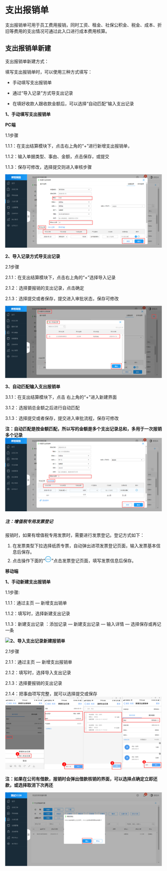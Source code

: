# 支出报销单

支出报销单可用于员工费用报销，同时工资、租金、社保公积金、税金、成本、折旧等费用的支出情况可通过此入口进行成本费用核算。

## 支出报销单新建

支出报销单新建方式：

填写支出报销单时，可以使用三种方式填写：

* 手动填写支出报销单

* 通过“导入记录”方式导支出记录

* 在填好收款人跟收款金额后，可以选择“自动匹配”输入支出记录

**1、手动填写支出报销单**

**PC端**

1.1步骤

1.1.1：在支出结算模块下，点击右上角的“+”进行新增支出报销单，

1.1.2：输入单据类型、事由、金额，点击保存，或提交

1.1.3：保存可修改，选择提交则进入审核步骤

![](/assets/1.png)

**2、导入记录方式导支出记录**

2.1步骤

2.1.1：在支出结算模块下，点击右上角的“+”选择导入记录

2.1.2：选择要报销的支出记录，点击确定

2.1.3：选择提交或者保存，提交进入审批状态，保存可修改

![](/assets/22.png)

**3、自动匹配输入支出报销单**

3.1.1：在支出结算模块下，点击 右上角的“+”进入新建界面

3.1.2：选报销总金额之后进行自动匹配

3.1.3：选择提交或者保存，提交进入审批流程，保存可修改

**注：自动匹配是按金额匹配，所以写的金额是多个支出记录总和，多用于一次报销多个记录**![](/assets/切尔奇翁.png)

##### 注：增值税专用发票登记

报销时，如果有增值税专用发票时，需要进行发票登记。登记方式如下：

1. 在发票类型下拉选择纸质专票，自动弹出进项发票登记页面，输入发票基本信息后保存。
2. 点击操作下面的“![](/assets/图片1111.png)”点击发票登记页面，填写发票信息后保存。

**移动端**

**1、手动新建支出报销单**

1.1步骤:

1.1.1：通过主页  —  新增支出销单

1.1.2：填写时，选择新建支出记录

1.1.3：新建支出记录  ：添加记录  — 新建支出记录  — 输入详情 —  选择保存或再记一条

![](/assets/他.png)**2、导入支出记录新建报销单**

2.1步骤

2.1.1：通过主页  —  新增支出报销单

2.1.2：填写时，选择导入支出记录

2.1.3：选择要报销的支出记录

2.1.4：把事由项写完整，就可以选择提交或保存![](/assets/让我.png)

**注：如果在公司有借款，报销时会弹出借款核销的界面，可以选择点确定立即还款，或选择取消下次再还**

![](/assets/核销.png)

